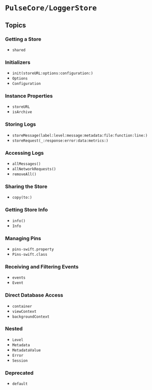 # ``PulseCore/LoggerStore``

## Topics

### Getting a Store

- ``shared``

### Initializers

- ``init(storeURL:options:configuration:)``
- ``Options``
- ``Configuration``

### Instance Properties

- ``storeURL``
- ``isArchive``

### Storing Logs

- ``storeMessage(label:level:message:metadata:file:function:line:)``
- ``storeRequest(_:response:error:data:metrics:)``

### Accessing Logs

- ``allMessages()``
- ``allNetworkRequests()``
- ``removeAll()``

### Sharing the Store

- ``copy(to:)``

### Getting Store Info

- ``info()``
- ``Info``

### Managing Pins

- ``pins-swift.property``
- ``Pins-swift.class``

### Receiving and Filtering Events

- ``events``
- ``Event``

### Direct Database Access

- ``container``
- ``viewContext``
- ``backgroundContext``

### Nested

- ``Level``
- ``Metadata``
- ``MetadataValue``
- ``Error``
- ``Session``


### Deprecated

- ``default``
